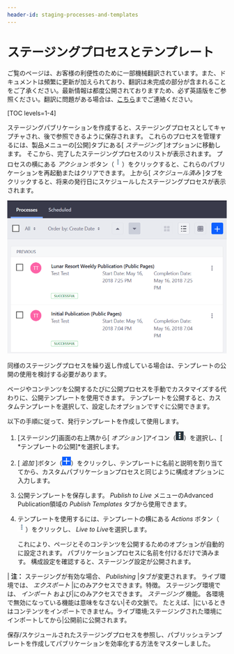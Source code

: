 ```yaml
---
header-id: staging-processes-and-templates
---
```


# ステージングプロセスとテンプレート

<p class="alert alert-info"><span class="wysiwyg-color-blue120">ご覧のページは、お客様の利便性のために一部機械翻訳されています。また、ドキュメントは頻繁に更新が加えられており、翻訳は未完成の部分が含まれることをご了承ください。最新情報は都度公開されておりますため、必ず英語版をご参照ください。翻訳に問題がある場合は、<a href="mailto:support-content-jp@liferay.com">こちら</a>までご連絡ください。</span></p>

[TOC levels=1-4]

ステージングパブリケーションを作成すると、ステージングプロセスとしてキャプチャされ、後で参照できるように保存されます。 これらのプロセスを管理するには、製品メニューの[公開]タブにある[ *ステージング* ]オプションに移動します。 そこから、完了したステージングプロセスのリストが表示されます。 プロセスの横にある *アクション* ボタン（![Options](../../../../images/icon-actions.png)）をクリックすると、これらのパブリケーションを再起動またはクリアできます。 上から[ *スケジュール済み* ]タブをクリックすると、将来の発行日にスケジュールしたステージングプロセスが表示されます。

![図1：ステージングプロセスはいつでも表示できます。](../../../../images/staging-processes.png)

同様のステージングプロセスを繰り返し作成している場合は、テンプレートの公開の使用を検討する必要があります。

ページやコンテンツを公開するたびに公開プロセスを手動でカスタマイズする代わりに、公開テンプレートを使用できます。 テンプレートを公開すると、カスタムテンプレートを選択して、設定したオプションですぐに公開できます。

以下の手順に従って、発行テンプレートを作成して使用します。

1.  [ステージング]画面の右上隅から[ *オプション* ]アイコン（![Options](../../../../images/icon-options.png)）を選択し、[ *テンプレートの公開]*を選択します。

2.  [ *追加* ]ボタン（![Add Publish Template](../../../../images/icon-add.png)）をクリックし、テンプレートに名前と説明を割り当ててから、カスタムパブリケーションプロセスと同じように構成オプションに入力します。

3.  公開テンプレートを保存します。 *Publish to Live* メニューのAdvanced Publication領域の *Publish Templates* タブから使用できます。

4.  テンプレートを使用するには、テンプレートの横にある *Actions* ボタン（![Actions](../../../../images/icon-actions.png)）をクリックし、 *Live to Live*を選択します。

    これにより、ページとそのコンテンツを公開するためのオプションが自動的に設定されます。 パブリケーションプロセスに名前を付けるだけで済みます。 構成設定を確認すると、ステージング設定が公開されます。

| **注：** ステージングが有効な場合、 *Publishing* |タブが変更されます。 ライブ環境では、 *エクスポート* |にのみアクセスできます。特徴。 ステージング環境では、 *インポート* および|にのみアクセスできます。 *ステージング* 機能。 各環境で無効になっている機能は意味をなさない|その文脈で。 たとえば、|にいるときはコンテンツをインポートできません。ライブ環境;ステージングされた環境にインポートしてから|公開前に公開されます。

保存/スケジュールされたステージングプロセスを参照し、パブリッシュテンプレートを作成してパブリケーションを効率化する方法をマスターしました。

